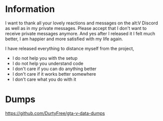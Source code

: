 # Information
I want to thank all your lovely reactions and messages on the alt:V Discord as well as in my private messages. Please accept that I don't want to receive private messages anymore. And yes after I released it I felt much better, I am happier and more satisfied with my life again.

I have released everything to distance myself from the project, 
- I do not help you with the setup
- I do not help you understand code
- I don't care if you can do anything better
- I don't care if it works better somewhere
- I don't care what you do with it

# Dumps

https://github.com/DurtyFree/gta-v-data-dumps
